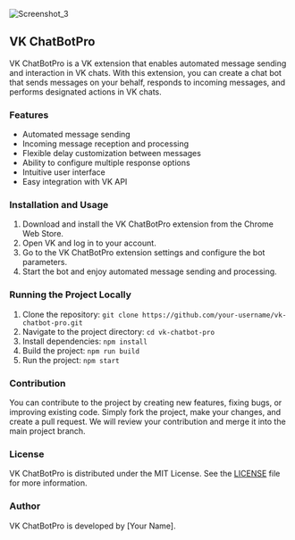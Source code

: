 
![Screenshot_3](https://github.com/mykytashch/vk-send-extension/assets/129088502/f76907e8-54a8-4f1c-af45-922a3ef16a36)

## VK ChatBotPro

VK ChatBotPro is a VK extension that enables automated message sending and interaction in VK chats. With this extension, you can create a chat bot that sends messages on your behalf, responds to incoming messages, and performs designated actions in VK chats.

### Features
- Automated message sending
- Incoming message reception and processing
- Flexible delay customization between messages
- Ability to configure multiple response options
- Intuitive user interface
- Easy integration with VK API

### Installation and Usage
1. Download and install the VK ChatBotPro extension from the Chrome Web Store.
2. Open VK and log in to your account.
3. Go to the VK ChatBotPro extension settings and configure the bot parameters.
4. Start the bot and enjoy automated message sending and processing.

### Running the Project Locally
1. Clone the repository: `git clone https://github.com/your-username/vk-chatbot-pro.git`
2. Navigate to the project directory: `cd vk-chatbot-pro`
3. Install dependencies: `npm install`
4. Build the project: `npm run build`
5. Run the project: `npm start`

### Contribution
You can contribute to the project by creating new features, fixing bugs, or improving existing code. Simply fork the project, make your changes, and create a pull request. We will review your contribution and merge it into the main project branch.

### License
VK ChatBotPro is distributed under the MIT License. See the [LICENSE](LICENSE) file for more information.

### Author
VK ChatBotPro is developed by [Your Name].
